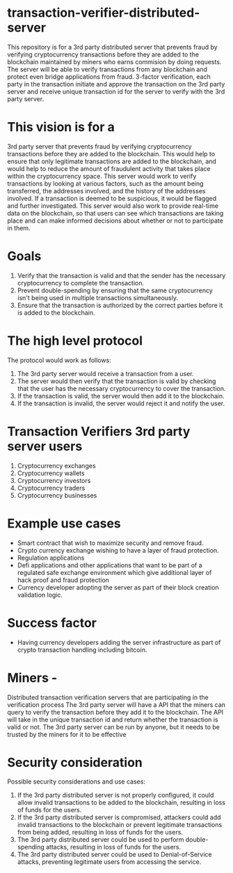 # transaction-verifier-distributed-server
This repository is for a 3rd party distributed server that prevents fraud by verifying cryptocurrency transactions before they are added to the blockchain maintained by miners who earns commision by doing requests. The server will be able to verify transactions from any blockchain and protect even bridge applications from fraud. 3-factor verification, each party in the transaction initiate and approve the transaction on the 3rd party server and receive unique transaction id for the server to verify with the 3rd party server.

# This vision is for a 
3rd party server that prevents fraud by verifying cryptocurrency transactions before they are added to the blockchain. This would help to ensure that only legitimate transactions are added to the blockchain, and would help to reduce the amount of fraudulent activity that takes place within the cryptocurrency space. This server would work to verify transactions by looking at various factors, such as the amount being transferred, the addresses involved, and the history of the addresses involved. If a transaction is deemed to be suspicious, it would be flagged and further investigated. This server would also work to provide real-time data on the blockchain, so that users can see which transactions are taking place and can make informed decisions about whether or not to participate in them.

# Goals
1. Verify that the transaction is valid and that the sender has the necessary cryptocurrency to complete the transaction. 
2. Prevent double-spending by ensuring that the same cryptocurrency isn't being used in multiple transactions simultaneously. 
3. Ensure that the transaction is authorized by the correct parties before it is added to the blockchain.

# The high level protocol
The protocol would work as follows: 
1. The 3rd party server would receive a transaction from a user. 
2. The server would then verify that the transaction is valid by checking that the user has the necessary cryptocurrency to cover the transaction. 
3. If the transaction is valid, the server would then add it to the blockchain. 
4. If the transaction is invalid, the server would reject it and notify the user.

# Transaction Verifiers 3rd party server users
1. Cryptocurrency exchanges
2. Cryptocurrency wallets
3. Cryptocurrency investors
4. Cryptocurrency traders
5. Cryptocurrency businesses

# Example use cases
- Smart contract that wish to maximize security and remove fraud.
- Crypto currency exchange wishing to have a layer of fraud protection.
- Regulation applications
- Defi applications and other applications that want to be part of a regulated safe exchange environment which give additional layer of hack proof and fraud protection
- Currency developer adopting the server as part of their block creation validation logic.

# Success factor
- Having currency developers adding the server infrastructure as part of crypto transaction handling including bitcoin.

# Miners - 
Distributed transaction verification servers that are participating in the verification process
The 3rd party server will have a API that the miners can query to verify the transaction before they add it to the blockchain. The API will take in the unique transaction id and return whether the transaction is valid or not.
The 3rd party server can be run by anyone, but it needs to be trusted by the miners for it to be effective

# Security consideration
Possible security considerations and use cases: 
1) If the 3rd party distributed server is not properly configured, it could allow invalid transactions to be added to the blockchain, resulting in loss of funds for the users. 
2) If the 3rd party distributed server is compromised, attackers could add invalid transactions to the blockchain or prevent legitimate transactions from being added, resulting in loss of funds for the users. 
3) The 3rd party distributed server could be used to perform double-spending attacks, resulting in loss of funds for the users. 
4) The 3rd party distributed server could be used to Denial-of-Service attacks, preventing legitimate users from accessing the service.
